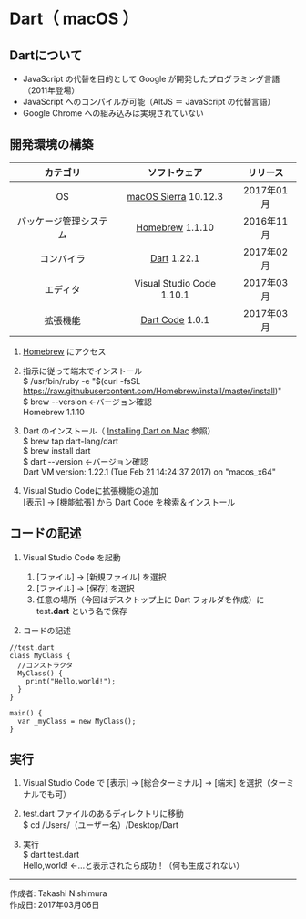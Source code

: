 # Dart（ macOS ）

## Dartについて

* JavaScript の代替を目的として Google が開発したプログラミング言語（2011年登場）
* JavaScript へのコンパイルが可能（AltJS ＝ JavaScript の代替言語）
* Google Chrome への組み込みは実現されていない

## 開発環境の構築

|カテゴリ|ソフトウェア|リリース|
|:--:|:--:|:--:|
|OS|[macOS Sierra](https://ja.wikipedia.org/wiki/MacOS_Sierra) 10.12.3|2017年01月|
|パッケージ管理システム|[Homebrew](http://bit.ly/2mr4lzk) 1.1.10|2016年11月|
|コンパイラ|[Dart](https://www.dartlang.org/install) 1.22.1|2017年02月|
|エディタ|Visual Studio Code 1.10.1|2017年03月|
|拡張機能|[Dart Code](https://github.com/Dart-Code/Dart-Code/releases) 1.0.1|2017年03月|

1. [Homebrew](https://brew.sh/index_ja.html) にアクセス
1. 指示に従って端末でインストール  
    $ /usr/bin/ruby -e "$(curl -fsSL https://raw.githubusercontent.com/Homebrew/install/master/install)"  
    $ brew --version ←バージョン確認  
    Homebrew 1.1.10

1. Dart のインストール（ [Installing Dart on Mac](https://www.dartlang.org/install/mac) 参照）  
    $ brew tap dart-lang/dart  
    $ brew install dart  
    $ dart --version ←バージョン確認  
    Dart VM version: 1.22.1 (Tue Feb 21 14:24:37 2017) on "macos_x64"

1. Visual Studio Codeに拡張機能の追加  
    [表示] → [機能拡張] から Dart Code を検索＆インストール

## コードの記述

1. Visual Studio Code を起動
    1. [ファイル] → [新規ファイル] を選択
    1. [ファイル] → [保存] を選択
    1. 任意の場所（今回はデスクトップ上に Dart フォルダを作成）に test<b>.dart</b> という名で保存

1. コードの記述
```
//test.dart
class MyClass {
  //コンストラクタ
  MyClass() {
    print("Hello,world!");
  }
}

main() {
  var _myClass = new MyClass();
}
```

## 実行

1. Visual Studio Code で [表示] → [総合ターミナル] → [端末] を選択（ターミナルでも可）

1. test.dart ファイルのあるディレクトリに移動  
$ cd /Users/（ユーザー名）/Desktop/Dart

1. 実行  
$ dart test.dart  
Hello,world! ←…と表示されたら成功！（何も生成されない）

***
作成者: Takashi Nishimura  
作成日: 2017年03月06日
